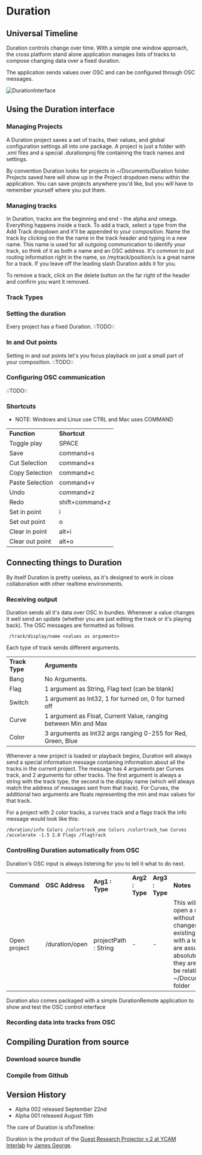# Duration

## Universal Timeline 

Duration controls change over time. With a simple one window approach, the cross platform stand alone application manages lists of tracks to compose changing data over a fixed duration.

The application sends values over OSC and can be configured through OSC messages.

![DurationInterface](http://www.duration.cc/duration_preview.png)

## Using the Duration interface

### Managing Projects

A Duration project saves a set of tracks, their values, and global configuration settings all into one package. A project is just a folder with .xml files and a special .durationproj file containing the track names and settings.

By convention Duration looks for projects in ~/Documents/Duration folder. Projects saved here will show up in the Project dropdown menu within the application. You can save projects anywhere you'd like, but you will have to remember yourself where you put them.

### Managing tracks

In Duration, tracks are the beginning and end - the alpha and omega. Everything happens inside a track. To add a track, select a type from the Add Track dropdown and it'll be appended to your composition. Name the track by clicking on the the name in the track header and typing in a new name. This name is used for all outgoing communication to identify your track, so think of it as both a name and an OSC address. It's common to put routing information right in the name, so /mytrack/position/x is a great name for a track. If you leave off the leading slash Duration adds it for you.

To remove a track, click on the delete button on the far right of the header and confirm you want it removed.

### Track Types


### Setting the duration
Every project has a fixed Duration.  ::TODO::

### In and Out points
Setting in and out points let's you focus playback on just a small part of your composition. ::TODO::

### Configuring OSC communication

::TODO::

### Shortcuts

* NOTE: Windows and Linux use CTRL and Mac uses COMMAND 

<table>
    <tr>
        <td style="font-weight:bold">Function</td><td style="font-weight:bold">Shortcut</td>
    </tr>
    <tr>
        <td>Toggle play</td><td>SPACE</td>
    </tr>
    <tr>
        <td>Save</td><td>command+s</td>
    </tr>
    <tr>
        <td>Cut Selection</td><td>command+x</td>
    </tr>
    <tr>
        <td>Copy Selection</td><td>command+c</td>
    </tr>
    <tr>
        <td>Paste Selection</td><td>command+v</td>
    </tr>
    <tr>
        <td>Undo</td><td>command+z</td>
    </tr>
    <tr>
        <td>Redo</td><td>shift+command+z</td>
    </tr>
    <tr>
        <td>Set in point</td><td>i</td>
    </tr>
    <tr>
        <td>Set out point</td><td>o</td>
    </tr>
    <tr>
        <td>Clear in point</td><td>alt+i</td>
    </tr>
    <tr>
        <td>Clear out point</td><td>alt+o</td>
    </tr>
</table>

## Connecting things to Duration

By itself Duration is pretty useless, as it's designed to work in close collaboration with other realtime environments.

### Receiving output

Duration sends all it's data over OSC in bundles. Whenever a value changes it well send an update (whether you are just editing the track or it's playing back). The OSC messages are formatted as follows

     /track/display/name <values as arguments>

Each type of track sends different arguments.
<table>
    <tr>
        <td style="font-weight: bold">Track Type</td>
        <td style="font-weight: bold">Arguments</td>
    </tr>
    <tr>
        <td>Bang</td>
        <td>No Arguments.</td>
    </tr>
    <tr>
        <td>Flag</td>
        <td>1 argument as String, Flag text (can be blank)</td>
        </tr>
    <tr>
        <td>Switch</td>
        <td>1 argument as Int32, 1 for turned on, 0 for turned off</td>
    </tr>
    <tr>
        <td>Curve</td>
        <td>1 argument as Float, Current Value, ranging between Min and Max</td>
    </tr>
    <tr>
        <td>Color</td>
        <td>3 arguments as Int32 args ranging 0-255 for Red, Green, Blue</td>
    </tr>
</table>

Whenever a new project is loaded or playback begins, Duration will always send a special information message containing information about all the tracks in the current project. The message has 4 arguments per Curves track, and 2 arguments for other tracks. The first argument is always a string with the track type, the second is the display name (which will always match the address of messages sent from that track). For Curves, the additional two arguments are floats representing the min and max values for that track.

For a project with 2 color tracks, a curves track and a flags track the info message would look like this:
     
    /duration/info Colors /colortrack_one Colors /colortrack_two Curves /accelerate -1.5 2.0 Flags /flagtrack

### Controlling Duration automatically from OSC

Duration's OSC input is always listening for you to tell it what to do next.

<table>
    <tr>
        <td style="font-weight: bold">Command</td>
        <td style="font-weight: bold">OSC Address</td>
        <td style="font-weight: bold">Arg1 : Type</td>
        <td style="font-weight: bold">Arg2 : Type</td>
        <td style="font-weight: bold">Arg3 : Type</td>
        <td style="font-weight: bold">Notes</td>
    </tr>
    <tr>
        <td>Open project</td>
        <td>/duration/open</td>
        <td>projectPath : String</td>
        <td>-</td>
        <td>-</td>
        <td>This will immediately open a new project, without saving any changes to the existing one. Paths with a leading slash '/' are assumed to be absolute, otherwise they are assumed to be relative to the ~/Documents/Duration folder</td>
    </tr>
</table>

Duration also comes packaged with a simple DurationRemote application to show and test the OSC control interface

### Recording data into tracks from OSC


## Compiling Duration from source


### Download source bundle

### Compile from Github



## Version History
 - Alpha 002 released September 22nd
 - Alpha 001 released August 15th



The core of Duration is ofxTimeline: 

Duration is the product of the [Guest Research Projector v.2 at YCAM Interlab](http://interlab.ycam.jp/en/projects/guestresearch/vol2) by [James George](http://www.jamesgeorge.org). 